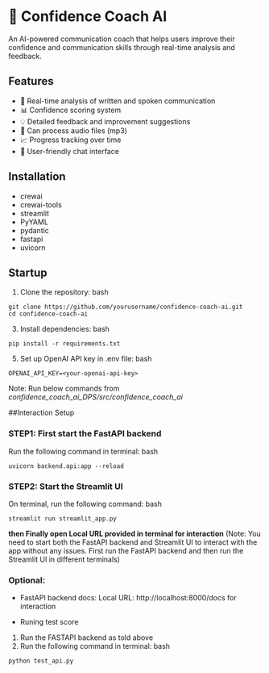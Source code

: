 # 🎯 Confidence Coach AI

An AI-powered communication coach that helps users improve their confidence and communication skills through real-time analysis and feedback.

## Features

- 📝 Real-time analysis of written and spoken communication
- 📊 Confidence scoring system
- 💡 Detailed feedback and improvement suggestions
- 🎤 Can process audio files (mp3)
- 📈 Progress tracking over time
- 💬 User-friendly chat interface

## Installation

- crewai
- crewai-tools
- streamlit
- PyYAML
- pydantic
- fastapi
- uvicorn


## Startup

1. Clone the repository:
bash

```
git clone https://github.com/yourusername/confidence-coach-ai.git
cd confidence-coach-ai
```

3. Install dependencies:
bash
```
pip install -r requirements.txt
```

5. Set up OpenAI API key in .env file:
bash
```
OPENAI_API_KEY=<your-openai-api-key>
```


Note: Run below commands from *confidence_coach_ai_DPS/src/confidence_coach_ai*


##Interaction Setup
### STEP1: First start the FastAPI backend
Run the following command in terminal:
bash
```
uvicorn backend.api:app --reload
```

### STEP2: Start the Streamlit UI
On terminal, run the following command:
bash
```
streamlit run streamlit_app.py
```

**then Finally open
Local URL provided in terminal for interaction**
(Note: You need to start both the FastAPI backend and Streamlit UI to interact with the app without any issues. First run the FastAPI backend and then run the Streamlit UI in different terminals)

### Optional:
- FastAPI backend docs:
Local URL: http://localhost:8000/docs for interaction

- Runing test score
1) Run the FASTAPI backend as told above
2) Run the following command in terminal:
bash
```
python test_api.py
```
